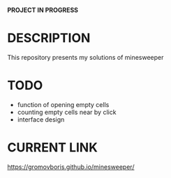  **PROJECT IN PROGRESS**

# DESCRIPTION

This repository presents my solutions of minesweeper

# TODO

* function of opening empty cells
* counting empty cells near by click
* interface design
 
# CURRENT LINK
https://gromovboris.github.io/minesweeper/



